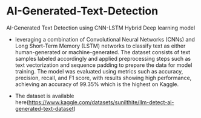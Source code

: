 # AI-Generated-Text-Detection
AI-Generated Text Detection using CNN-LSTM Hybrid Deep learning model


- leveraging a combination of Convolutional Neural Networks (CNNs) and Long Short-Term Memory (LSTM) networks to classify text as either human-generated or machine-generated. The dataset consists of text samples labeled accordingly and applied preprocessing steps such as text vectorization and sequence padding to prepare the data for model training. The model was evaluated using metrics such as accuracy, precision, recall, and F1 score, with results showing high performance, achieving an accuracy of 99.35% which is the highest on Kaggle.

- The dataset is available here(https://www.kaggle.com/datasets/sunilthite/llm-detect-ai-generated-text-dataset)
